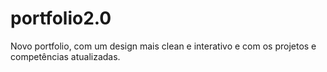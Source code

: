# portfolio2.0
Novo portfolio, com um design mais clean e interativo e com os projetos e competências atualizadas.
